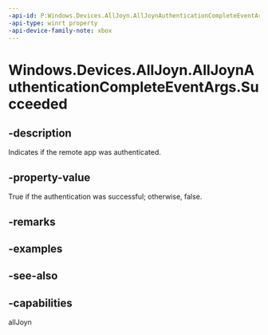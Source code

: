 ```yaml
---
-api-id: P:Windows.Devices.AllJoyn.AllJoynAuthenticationCompleteEventArgs.Succeeded
-api-type: winrt property
-api-device-family-note: xbox
---
```


<!-- Property syntax
public bool Succeeded { get; }
-->

# Windows.Devices.AllJoyn.AllJoynAuthenticationCompleteEventArgs.Succeeded

## -description
Indicates if the remote app was authenticated.

## -property-value
True if the authentication was successful; otherwise, false.

## -remarks

## -examples

## -see-also


## -capabilities
allJoyn
